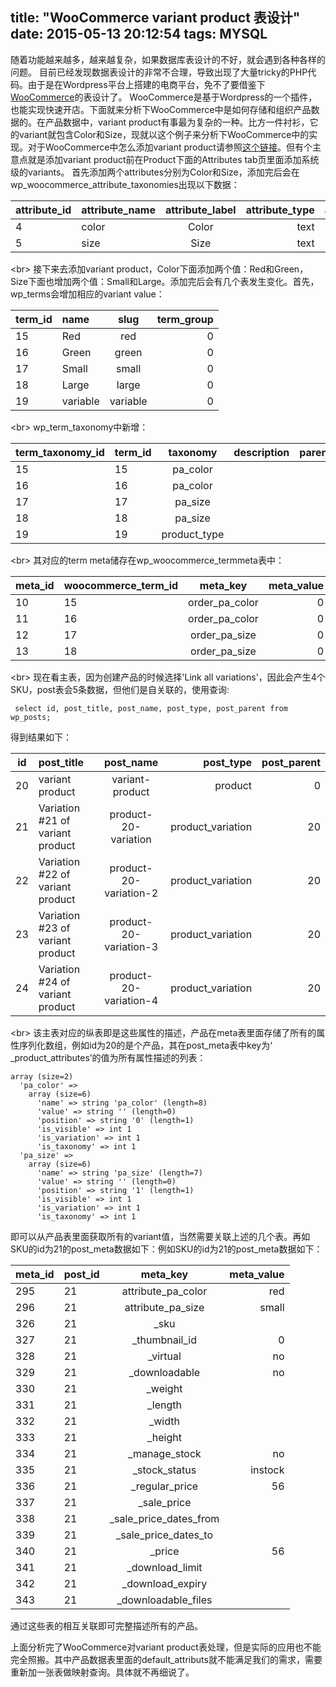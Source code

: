 title: "WooCommerce variant product 表设计"
date: 2015-05-13 20:12:54
tags: MYSQL
---

随着功能越来越多，越来越复杂，如果数据库表设计的不好，就会遇到各种各样的问题。
目前已经发现数据表设计的非常不合理，导致出现了大量tricky的PHP代码。由于是在Wordpress平台上搭建的电商平台，免不了要借鉴下[WooCommerce](http://docs.woothemes.com/documentation/plugins/woocommerce/)的表设计了。
WooCommerce是基于Wordpress的一个插件，也能实现快速开店。下面就来分析下WooCommerce中是如何存储和组织产品数据的。在产品数据中，variant product有事最为复杂的一种。比方一件衬衫，它的variant就包含Color和Size，现就以这个例子来分析下WooCommerce中的实现。对于WooCommerce中怎么添加variant product请参照[这个链接](http://docs.woothemes.com/document/variable-product/)。但有个主意点就是添加variant product前在Product下面的Attributes tab页里面添加系统级的variants。
首先添加两个attributes分别为Color和Size，添加完后会在wp_woocommerce_attribute_taxonomies出现以下数据：

| attribute_id | attribute_name | attribute_label | attribute_type | attribute_orderby | attribute_public |
|---|:---|:---:|---:|---:|---:|
|            4 | color          | Color           | text           | id                |                0 |
|            5 | size           | Size            | text           | id                |                0 |
<br\>
接下来去添加variant product，Color下面添加两个值：Red和Green，Size下面也增加两个值：Small和Large。添加完后会有几个表发生变化。首先，wp_terms会增加相应的variant value：

| term_id | name     | slug     | term_group |
|---|:---|:---:|---:|
|      15 | Red      | red      |          0 |
|      16 | Green    | green    |          0 |
|      17 | Small    | small    |          0 |
|      18 | Large    | large    |          0 |
|      19 | variable | variable |          0 |
<br\>
wp_term_taxonomy中新增：


| term_taxonomy_id | term_id | taxonomy     | description | parent | count |
|---|:---|:---:|---:|---:|---:|
|               15 |      15 | pa_color     |             |      0 |     1 |
|               16 |      16 | pa_color     |             |      0 |     1 |
|               17 |      17 | pa_size      |             |      0 |     1 |
|               18 |      18 | pa_size      |             |      0 |     1 |
|               19 |      19 | product_type |             |      0 |     1 |
<br\>
  其对应的term meta储存在wp_woocommerce_termmeta表中：


| meta_id | woocommerce_term_id | meta_key       | meta_value |
|---|:---|:---:|---:|
|      10 |                  15 | order_pa_color | 0          |
|      11 |                  16 | order_pa_color | 0          |
|      12 |                  17 | order_pa_size  | 0          |
|      13 |                  18 | order_pa_size  | 0          |
<br\>
现在看主表，因为创建产品的时候选择'Link all variations'，因此会产生4个SKU，post表会5条数据，但他们是自关联的，使用查询:
```
 select id, post_title, post_name, post_type, post_parent from wp_posts;
```
得到结果如下：

| id | post_title                       | post_name              | post_type         | post_parent |
|---|:---|:---:|---:|---:|
| 20 | variant product                  | variant-product        | product           |           0 |
| 21 | Variation #21 of variant product | product-20-variation   | product_variation |          20 |
| 22 | Variation #22 of variant product | product-20-variation-2 | product_variation |          20 |
| 23 | Variation #23 of variant product | product-20-variation-3 | product_variation |          20 |
| 24 | Variation #24 of variant product | product-20-variation-4 | product_variation |          20 |
<br\>
该主表对应的纵表即是这些属性的描述，产品在meta表里面存储了所有的属性序列化数组，例如id为20的是个产品，其在post_meta表中key为‘ _product_attributes’的值为所有属性描述的列表：

```
array (size=2)
  'pa_color' => 
    array (size=6)
      'name' => string 'pa_color' (length=8)
      'value' => string '' (length=0)
      'position' => string '0' (length=1)
      'is_visible' => int 1
      'is_variation' => int 1
      'is_taxonomy' => int 1
  'pa_size' => 
    array (size=6)
      'name' => string 'pa_size' (length=7)
      'value' => string '' (length=0)
      'position' => string '1' (length=1)
      'is_visible' => int 1
      'is_variation' => int 1
      'is_taxonomy' => int 1
```

即可以从产品表里面获取所有的variant值，当然需要关联上述的几个表。再如SKU的id为21的post_meta数据如下：例如SKU的id为21的post_meta数据如下：

| meta_id | post_id | meta_key               | meta_value |
|---|:---|:---:|---:|
|     295 |      21 | attribute_pa_color     | red        |
|     296 |      21 | attribute_pa_size      | small      |
|     326 |      21 | _sku                   |            |
|     327 |      21 | _thumbnail_id          | 0          |
|     328 |      21 | _virtual               | no         |
|     329 |      21 | _downloadable          | no         |
|     330 |      21 | _weight                |            |
|     331 |      21 | _length                |            |
|     332 |      21 | _width                 |            |
|     333 |      21 | _height                |            |
|     334 |      21 | _manage_stock          | no         |
|     335 |      21 | _stock_status          | instock    |
|     336 |      21 | _regular_price         | 56         |
|     337 |      21 | _sale_price            |            |
|     338 |      21 | _sale_price_dates_from |            |
|     339 |      21 | _sale_price_dates_to   |            |
|     340 |      21 | _price                 | 56         |
|     341 |      21 | _download_limit        |            |
|     342 |      21 | _download_expiry       |            |
|     343 |      21 | _downloadable_files    |            |

通过这些表的相互关联即可完整描述所有的产品。

上面分析完了WooCommerce对variant product表处理，但是实际的应用也不能完全照搬。其中产品数据表里面的default_attributs就不能满足我们的需求，需要重新加一张表做映射查询。具体就不再细说了。
